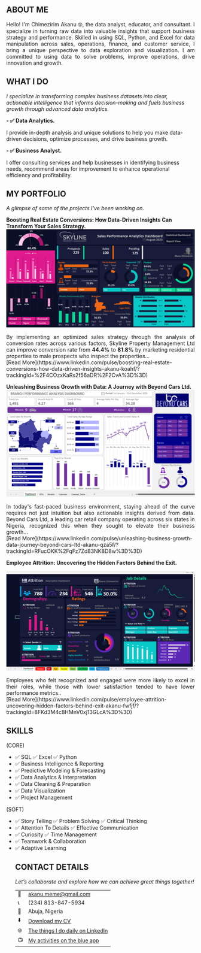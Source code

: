 <!--Section 1: Introduce your self-->
## ABOUT ME
<p> 
<div style="text-align: justify;">
Hello! I'm Chimezirim Akanu 🤓, the data analyst, educator, and consultant. I specialize in turning raw data into valuable insights that support business strategy and performance. Skilled in using SQL, Python, and Excel for data manipulation across sales, operations, finance, and customer service, I bring a unique perspective to data exploration and visualization. I am committed to using data to solve problems, improve operations, drive innovation and growth.
</div>
</p>


<!--Mention your top/relevant skills here - core and soft skills-->

## WHAT I DO

<em>I specialize in transforming complex business datasets into clear, actionable intelligence that informs decision-making and fuels business growth through advanced data analytics.</em>

**- ✅ Data Analytics.**

I provide in-depth analysis and unique solutions to help you make data-driven decisions, optimize processes, and drive business growth. 

**- ✅ Business Analyst.**

I offer consulting services and help businesses in identifying business needs, recommend areas for improvement to enhance operational efficiency and profitability.


<!--Section 2: List 3-4 key projects-->
## MY PORTFOLIO 

*A glimpse of some of the projects I've been working on.*

**Boosting Real Estate Conversions: How Data-Driven Insights Can Transform Your Sales Strategy.**
![image](assets/Dashboard_project3.png)
<div style="text-align: justify;">
By implementing an optimized sales strategy through the analysis of conversion rates across various factors, Skyline Property Management Ltd can improve conversion rate from <b>44.4%</b> to <b>81.8%</b> by marketing residential properties to male prospects who inspect the properties...
</div>
[Read More](https://www.linkedin.com/pulse/boosting-real-estate-conversions-how-data-driven-insights-akanu-koahf/?trackingId=%2F4COzxKaRs2f56aDR%2F2CvA%3D%3D)


**Unleashing Business Growth with Data: A Journey with Beyond Cars Ltd.**
![image](assets/CarBranch_Dashboard.png)
<div style="text-align: justify;">
In today's fast-paced business environment, staying ahead of the curve requires not just intuition but also actionable insights derived from data. Beyond Cars Ltd, a leading car retail company operating across six states in Nigeria, recognized this when they sought to elevate their business growth...
</div>
[Read More](https://www.linkedin.com/pulse/unleashing-business-growth-data-journey-beyond-cars-ltd-akanu-qza5f/?trackingId=RFucOKK%2FqFz7Zd83NK8D8w%3D%3D)

**Employee Attrition: Uncovering the Hidden Factors Behind the Exit.**

![image](assets/HR_Attrition_img.png)
<div style="text-align: justify;">
Employees who felt recognized and engaged were more likely to excel in their roles, while those with lower satisfaction tended to have lower performance metrics..
</div>
[Read More](https://www.linkedin.com/pulse/employee-attrition-uncovering-hidden-factors-behind-exit-akanu-fwfjf/?trackingId=8FKd3M4c8HMnV0xj13GLcA%3D%3D)


## SKILLS 
(CORE)

<ul>
 <li>✅ SQL ✅ Excel ✅ Python</li>
 <li>✅ Business Intelligence & Reporting</li>
 <li>✅ Predictive Modeling & Forecasting</li>
 <li>✅ Data Analytics & Interpretation</li> 
 <li>✅ Data Cleaning & Preparation</li>
 <li>✅ Data Visualization</li>
 <li>✅ Project Management</li>
</ul>


(SOFT)
<ul>
 <li>✅ Story Telling ✅ Problem Solving ✅ Critical Thinking</li>
 <li>✅ Attention To Details ✅ Effective Communication</li>
 <li>✅ Curiosity ✅ Time Management</li>
 <li>✅ Teamwork & Collaboration</li>
 <li>✅ Adaptive Learning</li>
</div>
</p>



## CONTACT DETAILS

*Let’s collaborate and explore how we can achieve great things together!*
<table>
  <tbody>
    <tr>
      <td>📧</td>
      <td><a href="mailto:akanu.meme@gmail.com">akanu.meme@gmail.com</a></td>
    </tr>
    <tr>
      <td>📞</td>
      <td>(234) 813-847-5934</td>
    </tr>
    <tr>
      <td>📍</td>
      <td>Abuja, Nigeria</td>
    </tr>
    <tr>
      <td>⬇️</td>
      <td><a href="(https://github.com/akanuchime/portfolio/blob/e429ffe50dbdef2292853e3e37394f3f3abb166a/assets/Executive%20Report.pdf)">Download my CV</a></td>
    </tr>
    <tr>
      <td>🌐</td>
      <td><a href="https://www.linkedin.com/in/chimeakanu">The things I do daily on LinkedIn</a></td>
    </tr>
    <tr>
      <td>📺</td>
      <td><a href="https://web.facebook.com/chimeakanu">My activities on the blue app</a></td>
    </tr>
  </tbody>
</table>

